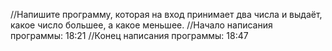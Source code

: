 //Напишите программу, которая на вход принимает два числа и выдаёт, какое число большее, а какое меньшее.
//Начало написания программы: 18:21
//Конец написания программы: 18:47